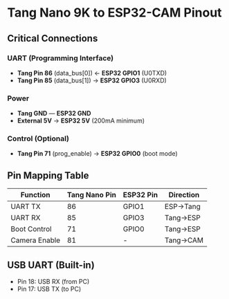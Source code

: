 # Tang Nano 9K to ESP32-CAM Pinout

## Critical Connections

### UART (Programming Interface)
- **Tang Pin 86** (data_bus[0]) ← **ESP32 GPIO1** (U0TXD)
- **Tang Pin 85** (data_bus[1]) → **ESP32 GPIO3** (U0RXD)

### Power
- **Tang GND** — **ESP32 GND**
- **External 5V** → **ESP32 5V** (200mA minimum)

### Control (Optional)
- **Tang Pin 71** (prog_enable) → **ESP32 GPIO0** (boot mode)

## Pin Mapping Table

| Function      | Tang Nano Pin | ESP32 Pin | Direction |
|--------------|---------------|-----------|-----------|
| UART TX      | 86            | GPIO1     | ESP→Tang  |
| UART RX      | 85            | GPIO3     | Tang→ESP  |
| Boot Control | 71            | GPIO0     | Tang→ESP  |
| Camera Enable| 81            | -         | Tang→CAM  |

## USB UART (Built-in)
- Pin 18: USB RX (from PC)
- Pin 17: USB TX (to PC)